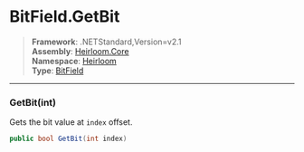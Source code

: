 # BitField.GetBit

> **Framework**: .NETStandard,Version=v2.1  
> **Assembly**: [Heirloom.Core][0]  
> **Namespace**: [Heirloom][0]  
> **Type**: [BitField][1]  

--------------------------------------------------------------------------------

### GetBit(int)

Gets the bit value at `index` offset.

```cs
public bool GetBit(int index)
```

[0]: ../Heirloom.Core.md
[1]: Heirloom.BitField.md
